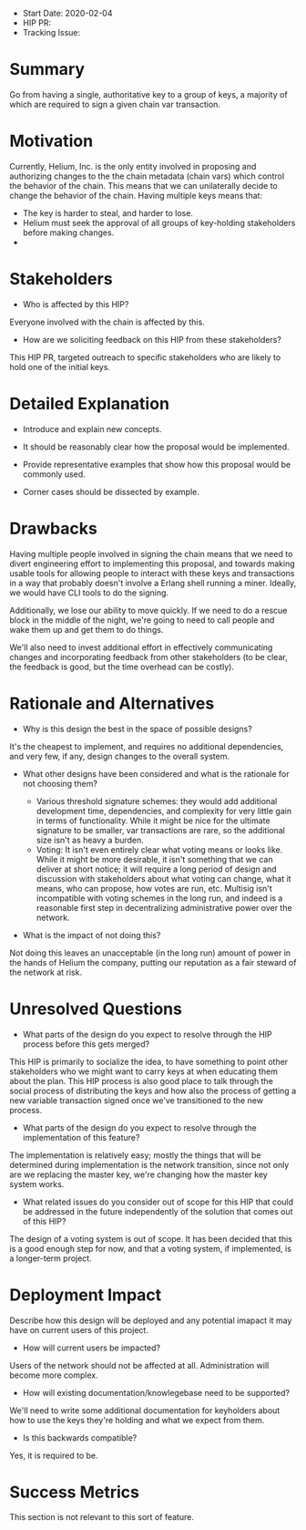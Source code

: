 - Start Date: 2020-02-04
- HIP PR: <!-- leave this empty -->
- Tracking Issue: <!-- leave this empty -->

# Summary
[summary]: #summary

Go from having a single, authoritative key to a group of keys, a majority of which are required to sign a given chain var transaction.

# Motivation
[motivation]: #motivation

Currently, Helium, Inc. is the only entity involved in proposing and authorizing changes to the the chain metadata (chain vars) which control the behavior of the chain.  This means that we can unilaterally decide to change the behavior of the chain.  Having multiple keys means that:
  * The key is harder to steal, and harder to lose.
  * Helium must seek the approval of all groups of key-holding stakeholders before making changes.
  * 

# Stakeholders
[stakeholders]: #stakeholders

* Who is affected by this HIP?

Everyone involved with the chain is affected by this.

* How are we soliciting feedback on this HIP from these stakeholders? 

This HIP PR, targeted outreach to specific stakeholders who are likely to hold one of the initial keys.

# Detailed Explanation
[detailed-explanation]: #detailed-explanation

- Introduce and explain new concepts.

- It should be reasonably clear how the proposal would be implemented.

- Provide representative examples that show how this proposal would be commonly
  used.

- Corner cases should be dissected by example.

# Drawbacks
[drawbacks]: #drawbacks

Having multiple people involved in signing the chain means that we need to divert engineering effort to implementing this proposal, and towards making usable tools for allowing people to interact with these keys and transactions in a way that probably doesn't involve a Erlang shell running a miner.  Ideally, we would have CLI tools to do the signing.

Additionally, we lose our ability to move quickly.  If we need to do a rescue block in the middle of the night, we're going to need to call people and wake them up and get them to do things.

We'll also need to invest additional effort in effectively communicating changes and incorporating feedback from other stakeholders (to be clear, the feedback is good, but the time overhead can be costly).

# Rationale and Alternatives
[alternatives]: #rationale-and-alternatives

- Why is this design the best in the space of possible designs?

It's the cheapest to implement, and requires no additional dependencies, and very few, if any, design changes to the overall system.

- What other designs have been considered and what is the rationale for not choosing them?
  - Various threshold signature schemes: they would add additional development time, dependencies, and complexity for very little gain in terms of functionality.  While it might be nice for the ultimate signature to be smaller, var transactions are rare, so the additional size isn't as heavy a burden.
  - Voting:  It isn't even entirely clear what voting means or looks like.  While it might be more desirable, it isn't something that we can deliver at short notice; it will require a long period of design and discussion with stakeholders about what voting can change, what it means, who can propose, how votes are run, etc.  Multisig isn't incompatible with voting schemes in the long run, and indeed is a reasonable first step in decentralizing administrative power over the network.

- What is the impact of not doing this?

Not doing this leaves an unacceptable (in the long run) amount of power in the hands of Helium the company, putting our reputation as a fair steward of the network at risk.

# Unresolved Questions
[unresolved]: #unresolved-questions

- What parts of the design do you expect to resolve through the HIP process before this gets merged?

This HIP is primarily to socialize the idea, to have something to point other stakeholders who we might want to carry keys at when educating them about the plan.  This HIP process is also good place to talk through the social process of distributing the keys and how also the process of getting a new variable transaction signed once we've transitioned to the new process.

- What parts of the design do you expect to resolve through the implementation of this feature?

The implementation is relatively easy; mostly the things that will be determined during implementation is the network transition, since not only are we replacing the master key, we're changing how the master key system works.

- What related issues do you consider out of scope for this HIP that could be addressed in the future independently of the solution that comes out of this HIP?

The design of a voting system is out of scope.  It has been decided that this is a good enough step for now, and that a voting system, if implemented, is a longer-term project.

# Deployment Impact
[deployment-impact]: #deployment-impact

Describe how this design will be deployed and any potential imapact it may have on current users of this project.

- How will current users be impacted?

Users of the network should not be affected at all.  Administration will become more complex.

- How will existing documentation/knowlegebase need to be supported?

We'll need to write some additional documentation for keyholders about how to use the keys they're holding and what we expect from them.

- Is this backwards compatible?

Yes, it is required to be.

# Success Metrics
[success-metrics]: #success-metrics

This section is not relevant to this sort of feature.
